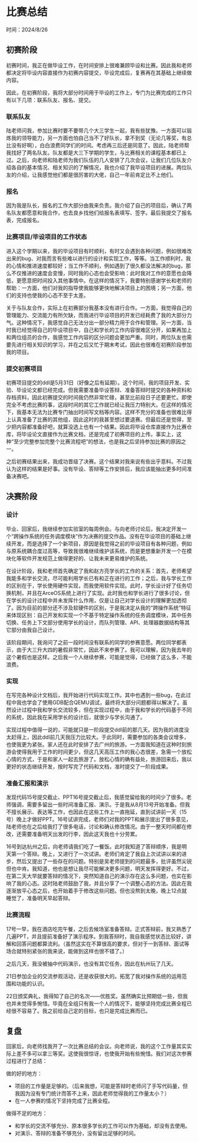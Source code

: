 # 比赛总结

时间：2024/8/26

## 初赛阶段

初赛时间，我正在做毕设工作，在时间安排上很难兼顾毕设和比赛。因此我和老师都决定将毕设内容直接作为初赛内容提交，毕设完成后，复赛再在其基础上继续做内容。

因此，在初赛阶段，我将大部分时间用于毕设的工作上，专门为比赛完成的工作只有以下几项：联系队友、报名、提交。

### 联系队友

陆老师问我，参加比赛时要不要带几个大三学生一起，我有些犹豫。一方面可以锻炼我的领导能力，另一方面也怕自己当不了好队长，拿不到奖（无论几等奖，有总比没有好啊），白白浪费同学们的时间。考虑再三后还是同意了。因此，陆老师帮我找好了两名队友。队友都是大三下学期的学生，与比赛相关的课程基本都已上过。之后，向老师和陆老师为我们队伍的几人安排了几次会议，让我们几位队友介绍各自的基本情况、相关知识的了解情况，我也介绍了我毕设项目的进展。两位队友的介绍，让我感觉他们都是很厉害的大佬，自己一年前肯定比不上他们。

### 报名

因为我是队长，报名的工作大部分由我来负责。我介绍了自己的项目后，确认了两名队友都愿意和我合作，也去良乡找他们给报名表填写、签字。最后我提交了报名表，完成报名。

### 比赛项目/毕设项目的工作状态

进入这个学期以来，我的毕设项目有时顺利，有时又会遇到各种问题，例如很难改出来的bug、对我而言有些难以进行的设计和实现工作，等等。当工作顺利时，我的心情和推进速度都较好；当工作不顺利，例如遇到了很久都没法解决的bug，那么不仅推进的速度会变慢，同时我的心态也会受影响：此时我对工作的意愿也会降低，更愿意把时间投入其他事情中。在这样的情况下，我要特别感谢学长和老师的帮助：一方面，他们对我的指导使我能够更快地解决项目上的困境；另一方面，他们的支持也使我的心态不至于太差。

关于与队友合作，实际上在初赛部分我基本没有进行合作。一方面，我觉得自己的管理能力、交流能力有所欠缺，而我进行毕设项目的开发已经耗费了我的大部分力气。这种情况下，我感觉自己无法分出一部分精力用于合作和管理。另一方面，当时我已经觉得自己的毕设项目中，自己和学长的工作内容很难区分开，如果再加上和两位组员的合作，我感觉工作内容的区分问题会更加严重。同时，两位队友也需要先进行相关知识的学习，并在之后又忙于期末考试，因此也很难在初赛阶段参加我的项目。

### 提交初赛项目

初赛项目提交的ddl是5月31日（好像之后有延期）。这个时间，我的项目开发、实验、毕设论文都已经完成。但我需要准备毕设答辩、准备答辩时提交的各种资料和存档资料，因此初赛提交的时间我仍然非常忙碌，甚至比前段日子还要更忙。即使完全不考虑比赛的事，这段时间的其它工作就已经让我压力特别大。在这样的情况下，我基本无法为比赛专门抽出时间写文档等内容。这样不充分的准备也很难比得上认真准备了比赛的其他组，因此这时的我甚至想过要退赛。但最后还是觉得，至少把内容都准备好吧，就算没选上也有一个结果。因此将毕设仓库直接作为比赛仓库，将毕设论文直接作为比赛文档，还是完成了初赛项目的上传。事实上，这种“至少完整参加完整个比赛流程吧”的想法，也是我之后坚持参加比赛的原因之一。

之后初赛结果出来，我成功晋级了决赛。这个结果对我来说有些出乎意料。不过我认为这样的结果是好事。没有毕设、答辩等工作安排后，我应该能抽出更多时间准备决赛吧。

## 决赛阶段

### 设计

毕业、回家后，我继续参加实验室的每周例会。与向老师讨论后，我决定开发一个“跨操作系统的任务调度模块”作为决赛的提交作品。没有在毕设项目的基础上继续开发，而是选择了一个新项目，原因是我觉得之前的毕设项目有各种问题，例如与原系统耦合度过高等，导致我很难继续维护该系统，而是更想重新开发一个在模块化等软件开发规范上做得更好的、让我未来更易维护的系统。

在设计阶段，我和老师首先确定了我和赵方亮学长的工作的关系：首先，老师希望我能多和学长交流，尽可能利用学长已有和正在进行的工作；之后，我与学长工作的区别在于，学长使用硬件实现，而我使用软件实现。此时，学长设计好了任务切换机制，并且在ArceOS系统上进行了实现。此时我也和学长进行了很多讨论，但在学长的设计过程中并未发挥什么作用，仅是让自己对学长设计的理解更加透彻了。因为目前的部分还不涉及软硬件的区别，于是我决定从我的“跨操作系统”特征来体现区别：自己开发和实现一个不基于特定操作系统的任务调度模块，其中任务切换、任务上下文部分使用学长的设计，而队列管理、API、处理器数据结构等其它部分由我自己设计。

该阶段期间，我询问了之前一段时间没有联系的同学的参赛意愿。两位同学都表示，由于大三升大四的暑假非常忙，因此不来参赛了。我可以理解，因为我去年的这个暑假也是这样。之后我一个人继续参赛，可能是觉得，已经做了这么多，不能浪费。

### 实现

在写完各种设计文档后，我开始进行代码实现工作。其中也遇到一些bug，在此过程中我也学会了使用GDB配合QEMU调试，最终将大部分问题都得以解决了。虽然设计过程中我和学长交流较多，但在实现过程中，由于我和学长的代码基于不同的系统，因此我在采用学长的设计后，就很少与学长沟通了。

实现过程中值得一说的，可能就只是一阶段提交ddl前的那几天。因为我的进度没太赶得上，因此ddl前几天我压力比较大。于此同时，需要参加的各类会议增多，也使我更为紧张。家人还在此时安排了去广州的旅游。一方面我知道在这种时刻旅游会使得我用于工作的时间更少，但这几天高压工作的我心态很差，急需一个放松心情的方式，于是和家人一起去旅游了。放松心情的确有益处，旅游回来后，我以更好的状态继续开发，按时写完了代码和文档，准时提交了一阶段成果。

### 准备汇报和演示

发现代码15号提交截止、PPT16号提交截止后，我感觉留给我的时间少了很多。老师强调，需要多留出一些时间准备汇报、演示。于是我从8月13号开始准备。但我不擅长展示、表达等工作，也因此在这些工作上一直拖延，直到试讲前一天（15号）晚上才做好PPT。16号试讲完成，老师们对我的PPT和展示提出了很多意见，陆老师也在之后给我打了很多电话，讨论和确认修改情况。由于一整天时间都在修改，还需要准备明天出发的行李，因此这天我也十分劳累。

16号到达杭州之后，向老师请我们吃了一餐饭。此时我知道了答辩顺序，我是明天第一个答辩。晚上，又进行了一次试讲。老师们肯定了我自上次试讲以来的进步，然后又提出了一些存在的问题。特别是吴老师提到的问题最多，批评虽然尖锐但也中肯。我知道，他也是想让我尽可能解决更多问题，明天发挥得更好。不过，在第二天大早就要答辩的情况下，突然知道自己的演示存在这么多问题，也实在影响了我的心态。这时陆老师鼓励了我，并且分享了一个调整心态的方法。因此在我逐渐放平心态之后，也开始着手于修改这些问题。但也没熬到太晚，晚上12点就睡觉了，准备明天早起答辩。

### 比赛流程

17号一早，我在酒店吃完午餐，之后去候场室准备答辩。正式答辩前，我又熟悉了几遍PPT，并且提前准备好了演示程序。到我答辩时，我自我感觉状态比较好，讲解和回答问题都算流利。（虽然这实在不算很高的要求，但对于一到答辩、面试等场合就特别紧张的我来说，能做到这样也很不错了。）

之后几天，我没被抽中代码演示，也没有其它任务，因此在杭州玩了几天。

21日参加企业的交流参观活动，还是收获很大的。拓宽了我对操作系统的运用范围和功能的认识。

22日颁奖典礼，我得知了自己的名次——优胜奖。虽然确实比预期低一些，但我也并未觉得多惋惜。毕竟在全组只有我一个人的情况下，能够坚持完成比赛全程已经很不容易了。我之前给自己定的目标，也只是完成比赛而已。

## 复盘

回家后，向老师找我开了一次比赛总结的会议。向老师说，我的这个工作量其实实际上差不多可以拿三等奖。这使我很惊讶，也使我开始有些惋惜。我们对这次参赛过程进行了总结：

做的好的地方：

- 项目的工作量是足够的。（后来我想，可能是答辩时老师问了手写代码量，但我因为没有专门统计而答不上来，因此老师觉得我的工作量太小？）
- 在一人参赛的情况下坚持完成了比赛全程。

做得不足的地方：

- 和学长的交流不够充分、原本很多学长的工作可以作为基础，却没有去使用。
- 对演示、答辩的准备不够充分，没有留出足够的时间。
